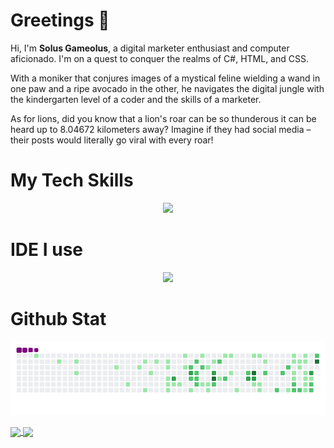 # Greetings 👋

Hi, I'm **Solus Gameolus**, a digital marketer enthusiast and computer aficionado. I'm on a quest to conquer the realms of C#, HTML, and CSS.

With a moniker that conjures images of a mystical feline wielding a wand in one paw and a ripe avocado in the other, he navigates the digital jungle with the kindergarten level of a coder and the skills of a marketer.

As for lions, did you know that a lion's roar can be so thunderous it can be heard up to 8.04672 kilometers away? Imagine if they had social media – their posts would literally go viral with every roar!

# My Tech Skills

<p align="center">
  <a href="https://skillicons.dev">
    <img src="https://skillicons.dev/icons?i=git,bootstrap,html,css,cs,dotnet" />
  </a>
</p>

# IDE I use

<p align="center">
  <a href="https://skillicons.dev">
    <img src="https://skillicons.dev/icons?i=rider,vscode,visualstudio&theme=light" />
  </a>
</p>

# Github Stat

![snake gif](https://github.com/AvogatoWizardWhisker/AvogatoWizardWhisker/blob/output/github-contribution-grid-snake.gif)

<a href="https://github.com/anuraghazra/github-readme-stats">
  <img height=190 align="center" src="https://github-readme-stats.vercel.app/api?username=AvogatoWizardWhisker&theme=transparent&show_icons=true" />
  <img height=190 align="center" src="https://github-readme-stats.vercel.app/api/top-langs/?username=avogatowizardwhisker&layout=compact&theme=transparent&card_width=270">
</a>

